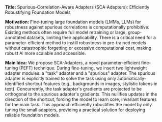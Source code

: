 **Title:** Spurious-Correlation-Aware Adapters (SCA-Adapters): Efficiently Robustifying Foundation Models

**Motivation:** Fine-tuning large foundation models (LMMs, LLMs) for robustness against spurious correlations is computationally prohibitive. Existing methods often require full model retraining or large, group-annotated datasets, limiting their applicability. There is a critical need for a parameter-efficient method to instill robustness in pre-trained models without catastrophic forgetting or excessive computational cost, making robust AI more scalable and accessible.

**Main Idea:** We propose SCA-Adapters, a novel parameter-efficient fine-tuning (PEFT) technique. During fine-tuning, we insert two lightweight adapter modules: a "task" adapter and a "spurious" adapter. The spurious adapter is explicitly trained to solve the task using only automatically-identified shortcut features (e.g., backgrounds in images, stylistic tokens in text). Concurrently, the task adapter's gradients are projected to be orthogonal to the spurious adapter's gradients. This nullifies updates in the direction of the shortcut, forcing the model to learn core, invariant features for the main task. This approach efficiently robustifies the model by only tuning the small adapters, providing a practical solution for deploying reliable foundation models.